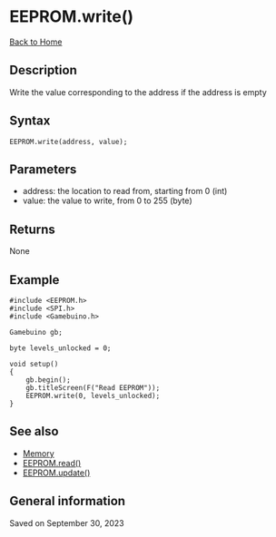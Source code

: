 
# EEPROM.write()

[Back to Home](./../../../README.MD)

## Description

Write the value corresponding to the address if the address is empty

## Syntax

```
EEPROM.write(address, value);
```

## Parameters

- address: the location to read from, starting from 0 (int)
- value: the value to write, from 0 to 255 (byte)

## Returns

None

## Example

```
#include <EEPROM.h>
#include <SPI.h>
#include <Gamebuino.h>
 
Gamebuino gb;
 
byte levels_unlocked = 0;
 
void setup()
{
    gb.begin();
    gb.titleScreen(F("Read EEPROM"));
    EEPROM.write(0, levels_unlocked);
}
```

## See also

- [Memory](./memory.md)
- [EEPROM.read()](./eeprom-read.md)
- [EEPROM.update()](./eeprom-update.md)

## General information

Saved on September 30, 2023
